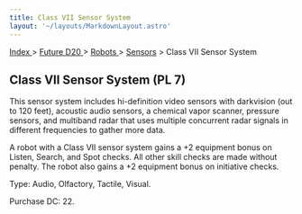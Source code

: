 ```yaml
---
title: Class VII Sensor System
layout: '~/layouts/MarkdownLayout.astro'
---
```


[ Index ](/) > [ Future D20 ](/future.d20.srd) > [ Robots ](/future.d20.srd/robots) > [ Sensors](/future.d20.srd/robots/sensors) > Class VII Sensor System

##  Class VII Sensor System (PL 7)

This sensor system includes hi-definition video sensors with darkvision (out
to 120 feet), acoustic audio sensors, a chemical vapor scanner, pressure
sensors, and multiband radar that uses multiple concurrent radar signals in
different frequencies to gather more data.

A robot with a Class VII sensor system gains a +2 equipment bonus on Listen,
Search, and Spot checks. All other skill checks are made without penalty. The
robot also gains a +2 equipment bonus on initiative checks.

Type: Audio, Olfactory, Tactile, Visual.

Purchase DC: 22.

